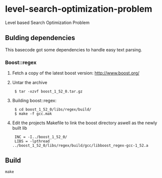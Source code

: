level-search-optimization-problem
=================================

Level based Search Optimization Problem


Bulding dependencies
----------------------------------------
This basecode got some dependencies to handle easy text parsing.

### Boost::regex
1. Fetch a copy of the latest boost version: http://www.boost.org/  
2. Untar the archive  

		$ tar -xzvf boost_1_52_0.tar.gz   

3. Building boost::regex:  

		$ cd boost_1_52_0/libs/regex/build/  
		$ make -f gcc.mak  

4. Edit the projects Makefile to link the boost directory aswell as the newly built lib  

		INC = -I../boost_1_52_0/  
		LIBS = -lpthread ../boost_1_52_0/libs/regex/build/gcc/libboost_regex-gcc-1_52.a  

Build
----------------------------------------
	make

